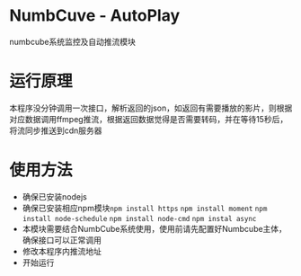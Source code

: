 # NumbCuve - AutoPlay
numbcube系统监控及自动推流模块

# 运行原理
本程序没分钟调用一次接口，解析返回的json，如返回有需要播放的影片，则根据对应数据调用ffmpeg推流，根据返回数据觉得是否需要转码，并在等待15秒后，将流同步推送到cdn服务器

# 使用方法
* 确保已安装nodejs
* 确保已安装相应npm模块`npm install https` `npm install moment` `npm install node-schedule` `npm install node-cmd` `npm instal async`
* 本模块需要结合NumbCube系统使用，使用前请先配置好Numbcube主体，确保接口可以正常调用
* 修改本程序内推流地址
* 开始运行
